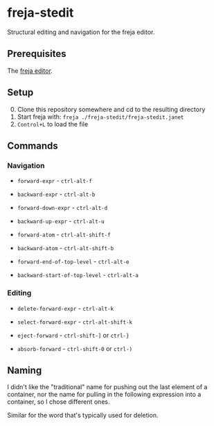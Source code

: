 # freja-stedit

Structural editing and navigation for the freja editor.

## Prerequisites

The [freja editor](https://github.com/saikyun/freja).

## Setup

0. Clone this repository somewhere and cd to the resulting directory
1. Start freja with: `freja ./freja-stedit/freja-stedit.janet`
2. `Control+L` to load the file

## Commands

### Navigation

* `forward-expr` - `ctrl-alt-f`

* `backward-expr` - `ctrl-alt-b`

* `forward-down-expr` - `ctrl-alt-d`

* `backward-up-expr` - `ctrl-alt-u`

* `forward-atom` - `ctrl-alt-shift-f`

* `backward-atom` - `ctrl-alt-shift-b`

* `forward-end-of-top-level` - `ctrl-alt-e`

* `backward-start-of-top-level` - `ctrl-alt-a`

### Editing

* `delete-forward-expr` - `ctrl-alt-k`

* `select-forward-expr` - `ctrl-alt-shift-k`

* `eject-forward` - `ctrl-shift-]` or `ctrl-}`

* `absorb-forward` - `ctrl-shift-0` or `ctrl-)`

## Naming

I didn't like the "traditional" name for pushing out the last element
of a container, nor the name for pulling in the following expression
into a container, so I chose different ones.

Similar for the word that's typically used for deletion.


